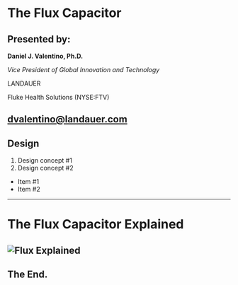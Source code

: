 # The Flux Capacitor
## Presented by:
**Daniel J. Valentino, Ph.D.**

*Vice President of Global Innovation and Technology*

LANDAUER

Fluke Health Solutions (NYSE:FTV)

dvalentino@landauer.com
---
## Design

1. Design concept #1
2. Design concept #2

- Item #1
- Item #2
---
# The Flux Capacitor Explained
![Flux Explained](https://facebook.github.io/flux/img/flux-simple-f8-diagram-explained-1300w.png)
---
## The End.
